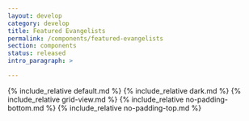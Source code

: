 ```yaml
---
layout: develop
category: develop
title: Featured Evangelists
permalink: /components/featured-evangelists
section: components
status: released
intro_paragraph: >

---
```


{% include_relative default.md %}
{% include_relative dark.md %}
{% include_relative grid-view.md %}
{% include_relative no-padding-bottom.md %}
{% include_relative no-padding-top.md %}
